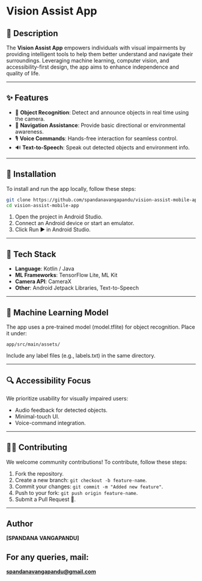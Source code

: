 # Vision Assist App



## 🧠 Description

The **Vision Assist App** empowers individuals with visual impairments by providing intelligent tools to help them better understand and navigate their surroundings. Leveraging machine learning, computer vision, and accessibility-first design, the app aims to enhance independence and quality of life.

---

## ✨ Features

- 🎯 **Object Recognition**: Detect and announce objects in real time using the camera.
- 🧭 **Navigation Assistance**: Provide basic directional or environmental awareness.
- 🎙️ **Voice Commands**: Hands-free interaction for seamless control.
- 🔊 **Text-to-Speech**: Speak out detected objects and environment info.

---

## 📲 Installation

To install and run the app locally, follow these steps:

```bash
git clone https://github.com/spandanavangapandu/vision-assist-mobile-app.git
cd vision-assist-mobile-app
```
1. Open the project in Android Studio.
2. Connect an Android device or start an emulator.
3. Click Run ▶️ in Android Studio.

---

## 🧰 Tech Stack
- **Language**: Kotlin / Java
- **ML Frameworks**: TensorFlow Lite, ML Kit
- **Camera API**: CameraX
- **Other**: Android Jetpack Libraries, Text-to-Speech

---

## 🧪 Machine Learning Model
The app uses a pre-trained model (model.tflite) for object recognition. Place it under:
```
app/src/main/assets/
```
Include any label files (e.g., labels.txt) in the same directory.

---

## 🔍 Accessibility Focus
We prioritize usability for visually impaired users:
- Audio feedback for detected objects.
- Minimal-touch UI.
- Voice-command integration.

---

## 🧑‍💻 Contributing
We welcome community contributions! To contribute, follow these steps:
1. Fork the repository.
2. Create a new branch: `git checkout -b feature-name`.
3. Commit your changes: `git commit -m "Added new feature"`.
4. Push to your fork: `git push origin feature-name`.
5. Submit a Pull Request 🙌.

---



## Author
**[SPANDANA VANGAPANDU]**

## For any queries, mail: 
**spandanavangapandu@gmail.com**
